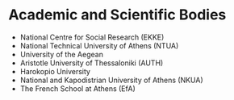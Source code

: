 # Academic and Scientific Bodies

- National Centre for Social Research (EKKE)
- National Technical University of Athens (NTUA)
- University of the Aegean
- Aristotle University of Thessaloniki (AUTH)
- Harokopio University
- National and Kapodistrian University of Athens (NKUA)
- The French School at Athens (EfA)
